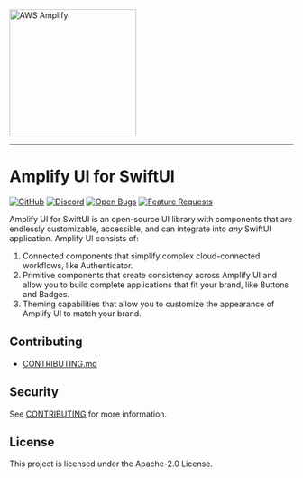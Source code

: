 <img src="https://s3.amazonaws.com/aws-mobile-hub-images/aws-amplify-logo.png" alt="AWS Amplify" width="225">

---

# Amplify UI for SwiftUI

[![GitHub](https://img.shields.io/github/license/aws-amplify/amplify-ui-swift)](LICENSE)
[![Discord](https://img.shields.io/discord/308323056592486420?logo=discord)](https://discord.gg/jWVbPfC)
[![Open Bugs](https://img.shields.io/github/issues/aws-amplify/amplify-ui-swift/bug?color=d73a4a&label=bugs)](https://github.com/aws-amplify/amplify-ui-swift/issues?q=is%3Aissue+is%3Aopen+label%3Abug)
[![Feature Requests](https://img.shields.io/github/issues/aws-amplify/amplify-ui-swift/feature-request?color=ff9001&label=feature%20requests)](https://github.com/aws-amplify/amplify-ui-swift/issues?q=is%3Aissue+label%3Afeature-request+is%3Aopen)

Amplify UI for SwiftUI is an open-source UI library with components that are endlessly customizable, accessible, and can integrate into _any_ SwiftUI application. Amplify UI consists of:

1. Connected components that simplify complex cloud-connected workflows, like Authenticator.
2. Primitive components that create consistency across Amplify UI and allow you to build complete applications that fit your brand, like Buttons and Badges.
3. Theming capabilities that allow you to customize the appearance of Amplify UI to match your brand.

## Contributing

- [CONTRIBUTING.md](/CONTRIBUTING.md)

## Security

See [CONTRIBUTING](CONTRIBUTING.md#security-issue-notifications) for more information.

## License

This project is licensed under the Apache-2.0 License.
